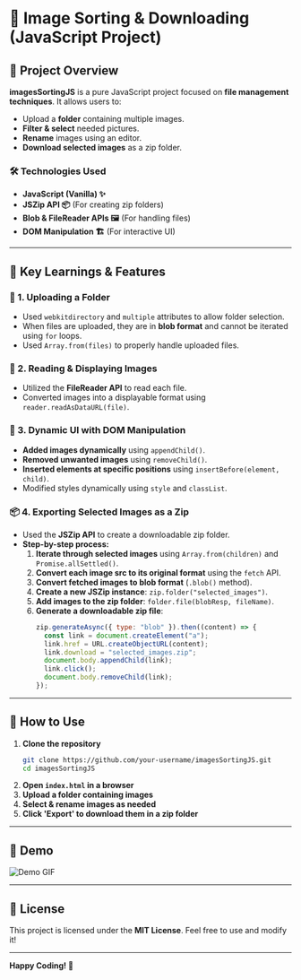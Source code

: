 # 📂 Image Sorting & Downloading (JavaScript Project)

## 🚀 Project Overview
**imagesSortingJS** is a pure JavaScript project focused on **file management techniques**. It allows users to:
- Upload a **folder** containing multiple images.
- **Filter & select** needed pictures.
- **Rename** images using an editor.
- **Download selected images** as a zip folder.

### 🛠️ Technologies Used
- **JavaScript (Vanilla) ✨**
- **JSZip API 📦** (For creating zip folders)
- **Blob & FileReader APIs 🖼️** (For handling files)
- **DOM Manipulation 🏗️** (For interactive UI)

---
## 🔑 Key Learnings & Features

### 📂 1. Uploading a Folder
- Used `webkitdirectory` and `multiple` attributes to allow folder selection.
- When files are uploaded, they are in **blob format** and cannot be iterated using `for` loops.
- Used `Array.from(files)` to properly handle uploaded files.

### 📸 2. Reading & Displaying Images
- Utilized the **FileReader API** to read each file.
- Converted images into a displayable format using `reader.readAsDataURL(file)`.

### 🎨 3. Dynamic UI with DOM Manipulation
- **Added images dynamically** using `appendChild()`.
- **Removed unwanted images** using `removeChild()`.
- **Inserted elements at specific positions** using `insertBefore(element, child)`.
- Modified styles dynamically using `style` and `classList`.

### 📦 4. Exporting Selected Images as a Zip
- Used the **JSZip API** to create a downloadable zip folder.
- **Step-by-step process:**
  1. **Iterate through selected images** using `Array.from(children)` and `Promise.allSettled()`.
  2. **Convert each image src to its original format** using the `fetch` API.
  3. **Convert fetched images to blob format** (`.blob()` method).
  4. **Create a new JSZip instance**: `zip.folder("selected_images")`.
  5. **Add images to the zip folder**: `folder.file(blobResp, fileName)`.
  6. **Generate a downloadable zip file**:
      ```js
      zip.generateAsync({ type: "blob" }).then((content) => {
        const link = document.createElement("a");
        link.href = URL.createObjectURL(content);
        link.download = "selected_images.zip";
        document.body.appendChild(link);
        link.click();
        document.body.removeChild(link);
      });
      ```

---
## 🎯 How to Use
1. **Clone the repository**
   ```bash
   git clone https://github.com/your-username/imagesSortingJS.git
   cd imagesSortingJS
   ```
2. **Open `index.html` in a browser**
3. **Upload a folder containing images**
4. **Select & rename images as needed**
5. **Click 'Export' to download them in a zip folder**

---
## 📸 Demo
![Demo GIF]([https://your-image-host.com/your-gif.gif](https://res.cloudinary.com/dub9ymu0j/video/upload/v1743009727/prototype_-_Made_with_Clipchamp_xagmhb.mp4))

---
## 📜 License
This project is licensed under the **MIT License**. Feel free to use and modify it!

---
**Happy Coding! 🚀**

